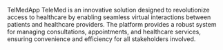    TelMedApp
   TeleMed is an innovative solution designed to revolutionize access to healthcare by enabling seamless virtual interactions between patients and healthcare providers. The platform provides a robust system for managing consultations, appointments, and healthcare services, ensuring convenience and efficiency for all stakeholders involved.
